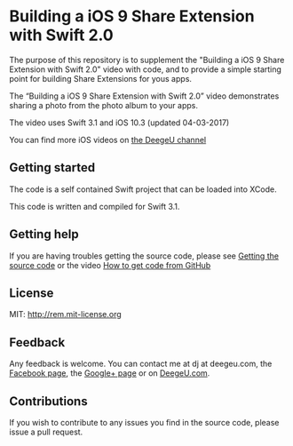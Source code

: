 # Building a iOS 9 Share Extension with Swift 2.0

The purpose of this repository is to supplement the "Building a iOS 9 Share Extension with Swift 2.0" video with code, and to provide a simple starting point for building Share Extensions for yous apps.

The “Building a iOS 9 Share Extension with Swift 2.0” video demonstrates sharing a photo from the photo album to your apps.

The video uses Swift 3.1 and iOS 10.3 (updated 04-03-2017)

You can find more iOS videos on [the DeegeU channel](http://www.deegeu.com/subscribe)

## Getting started

The code is a self contained Swift project that can be loaded into XCode.

This code is written and compiled for Swift 3.1.

## Getting help

If you are having troubles getting the source code, please see [Getting the source code](http://www.deegeu.com/getting-the-source-code/) or the video [How to get code from GitHub](http://www.deegeu.com/videos/how-to-get-code-from-github/)  

## License

MIT: http://rem.mit-license.org

## Feedback

Any feedback is welcome. You can contact me at dj at deegeu.com, the [Facebook page](https://www.facebook.com/deegeu.programming.tutorials), the [Google+ page](https://plus.google.com/+Deegeu-programming-tutorials/posts) or on [DeegeU.com](http://www.deegeu.com).

## Contributions

If you wish to contribute to any issues you find in the source code, please issue a pull request.
